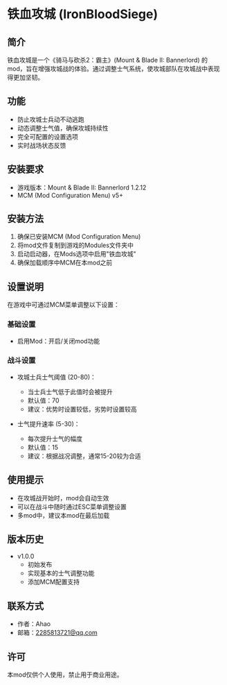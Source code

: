 # 铁血攻城 (IronBloodSiege)

## 简介
铁血攻城是一个《骑马与砍杀2：霸主》(Mount & Blade II: Bannerlord) 的mod，旨在增强攻城战的体验。通过调整士气系统，使攻城部队在攻城战中表现得更加坚韧。

## 功能
- 防止攻城士兵动不动逃跑
- 动态调整士气值，确保攻城持续性
- 完全可配置的设置选项
- 实时战场状态反馈

## 安装要求
- 游戏版本：Mount & Blade II: Bannerlord 1.2.12
- MCM (Mod Configuration Menu) v5+

## 安装方法
1. 确保已安装MCM (Mod Configuration Menu)
2. 将mod文件复制到游戏的Modules文件夹中
3. 启动启动器，在Mods选项中启用"铁血攻城"
4. 确保加载顺序中MCM在本mod之前

## 设置说明
在游戏中可通过MCM菜单调整以下设置：

### 基础设置
- 启用Mod：开启/关闭mod功能

### 战斗设置
- 攻城士兵士气阈值 (20-80)：
  - 当士兵士气低于此值时会被提升
  - 默认值：70
  - 建议：优势时设置较低，劣势时设置较高

- 士气提升速率 (5-30)：
  - 每次提升士气的幅度
  - 默认值：15
  - 建议：根据战况调整，通常15-20较为合适

## 使用提示
- 在攻城战开始时，mod会自动生效
- 可以在战斗中随时通过ESC菜单调整设置
- 多mod中，建议本mod在最后加载

## 版本历史
- v1.0.0
  - 初始发布
  - 实现基本的士气调整功能
  - 添加MCM配置支持

## 联系方式
- 作者：Ahao
- 邮箱：2285813721@qq.com

## 许可
本mod仅供个人使用，禁止用于商业用途。

